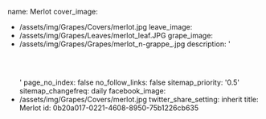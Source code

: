 name: Merlot
cover_image:
  - /assets/img/Grapes/Covers/merlot.jpg
leave_image:
  - /assets/img/Grapes/Leaves/merlot_leaf.JPG
grape_image:
  - /assets/img/Grapes/Grapes/merlot_n-grappe_.jpg
description: '<h5><br></h5>'
page_no_index: false
no_follow_links: false
sitemap_priority: '0.5'
sitemap_changefreq: daily
facebook_image:
  - /assets/img/Grapes/Covers/merlot.jpg
twitter_share_setting: inherit
title: Merlot
id: 0b20a017-0221-4608-8950-75b1226cb635
